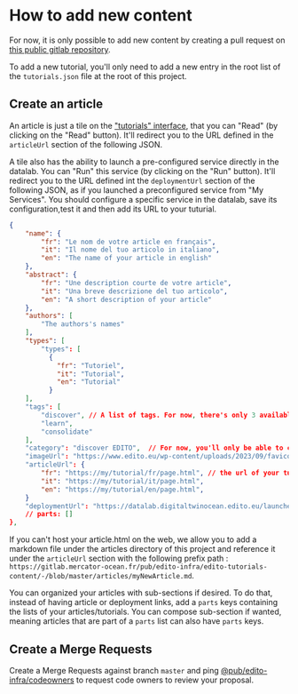 # How to add new content

For now, it is only possible to add new content by creating a pull request on [this public gitlab repository](https://gitlab.mercator-ocean.fr/pub/edito-infra/edito-tutorials-content).

To add a new tutorial, you'll only need to add a new entry in the root list of the `tutorials.json` file at the root of this project.

## Create an article

An article is just a tile on the ["tutorials" interface](https://tutorials.digitaltwinocean.edito.eu/formation), that you can "Read" (by clicking on the "Read" button). It'll redirect you to the URL defined in the `articleUrl` section of the following JSON.

A tile also has the ability to launch a pre-configured service directly in the datalab. You can "Run" this service (by clicking on the "Run" button). It'll redirect you to the URL defined int the `deploymentUrl` section of the following JSON, as if you launched a preconfigured service from "My Services". You should configure a specific service in the datalab, save its configuration,test it and then add its URL to your tuturial.
```json
{
    "name": {
        "fr": "Le nom de votre article en français",
        "it": "Il nome del tuo articolo in italiano",
        "en": "The name of your article in english"
    },
    "abstract": {
        "fr": "Une description courte de votre article",
        "it": "Una breve descrizione del tuo articolo",
        "en": "A short description of your article"
    },
    "authors": [
        "The authors's names"
    ],
    "types": [
        "types": [
          {
            "fr": "Tutoriel",
            "it": "Tutorial",
            "en": "Tutorial"
          }
    ],
    "tags": [
        "discover", // A list of tags. For now, there's only 3 available tags you can choose: "discover", "learn" and "consolidate"
        "learn",
        "consolidate"
    ],
    "category": "discover EDITO",  // For now, you'll only be able to choose between: "best practices", "discover EDITO",  "contribute to ocean modelling", "training courses in data science", "training courses with python" and "training courses with R"
    "imageUrl": "https://www.edito.eu/wp-content/uploads/2023/09/favicon.png",
    "articleUrl": {
        "fr": "https://my/tutorial/fr/page.html", // the url of your tutorial
        "it": "https://my/tutorial/it/page.html",
        "en": "https://my/tutorial/en/page.html",
    }
    "deploymentUrl": "https://datalab.digitaltwinocean.edito.eu/launcher/"// the url of your pre-configured service
    // parts: [] 
},
```

If you can't host your article.html on the web, we allow you to add a markdown file under the articles directory of this project and reference it under the `articleUrl` section with the following prefix path : `https://gitlab.mercator-ocean.fr/pub/edito-infra/edito-tutorials-content/-/blob/master/articles/myNewArticle.md`.

You can organized your articles with sub-sections if desired. To do that, instead of having article or deployment links, add a `parts` keys containing the lists of your articles/tutorials. You can compose sub-section if wanted, meaning articles that are part of a `parts` list can also have `parts` keys.

## Create a Merge Requests

Create a Merge Requests against branch `master` and ping [@pub/edito-infra/codeowners](https://gitlab.mercator-ocean.fr/pub/edito-infra/codeowners) to request code owners to review your proposal.
